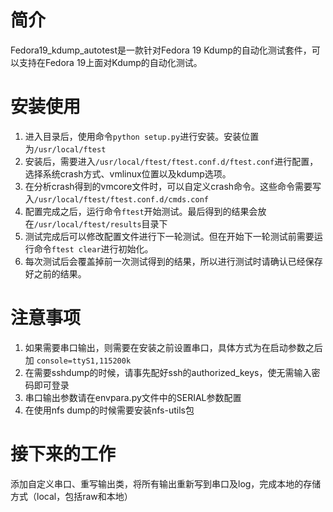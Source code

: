 # 简介

Fedora19_kdump_autotest是一款针对Fedora 19 Kdump的自动化测试套件，可以支持在Fedora 19上面对Kdump的自动化测试。

# 安装使用

1. 进入目录后，使用命令`python setup.py`进行安装。安装位置为`/usr/local/ftest`
2. 安装后，需要进入`/usr/local/ftest/ftest.conf.d/ftest.conf`进行配置，选择系统crash方式、vmlinux位置以及kdump选项。
3. 在分析crash得到的vmcore文件时，可以自定义crash命令。这些命令需要写入`/usr/local/ftest/ftest.conf.d/cmds.conf`
4. 配置完成之后，运行命令`ftest`开始测试。最后得到的结果会放在`/usr/local/ftest/results`目录下
5. 测试完成后可以修改配置文件进行下一轮测试。但在开始下一轮测试前需要运行命令`ftest clear`进行初始化。
6. 每次测试后会覆盖掉前一次测试得到的结果，所以进行测试时请确认已经保存好之前的结果。


# 注意事项

1. 如果需要串口输出，则需要在安装之前设置串口，具体方式为在启动参数之后加
`console=ttyS1,115200k`
2. 在需要sshdump的时候，请事先配好ssh的authorized_keys，使无需输入密码即可登录
3. 串口输出参数请在envpara.py文件中的SERIAL参数配置
4. 在使用nfs dump的时候需要安装nfs-utils包



# 接下来的工作

添加自定义串口、重写输出类，将所有输出重新写到串口及log，完成本地的存储方式（local，包括raw和本地）
